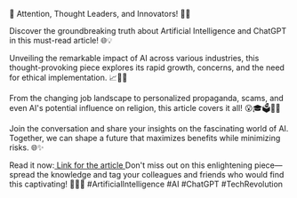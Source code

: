 📢 Attention, Thought Leaders, and Innovators! 🌟🚀

Discover the groundbreaking truth about Artificial Intelligence and ChatGPT in this must-read article! 🌐💡

Unveiling the remarkable impact of AI across various industries, this thought-provoking piece explores its rapid growth, concerns, and the need for ethical implementation. 📈💼🚫

From the changing job landscape to personalized propaganda, scams, and even AI's potential influence on religion, this article covers it all! 😮🎓🗳️🎨🙏

Join the conversation and share your insights on the fascinating world of AI. Together, we can shape a future that maximizes benefits while minimizing risks. 🌐✨

Read it now:[ Link for the article ](https://arslanali4343.medium.com/the-truth-about-artificial-intelligence-and-chatgpt-d9de4e62c683)
Don't miss out on this enlightening piece—spread the knowledge and tag your colleagues and friends who would find this captivating! 🤝📲💬 #ArtificialIntelligence #AI #ChatGPT #TechRevolution
